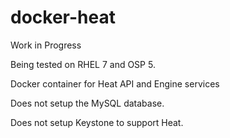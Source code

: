 docker-heat
===========
Work in Progress

Being tested on RHEL 7 and OSP 5.

Docker container for Heat API and Engine services

Does not setup the MySQL database.

Does not setup Keystone to support Heat.
